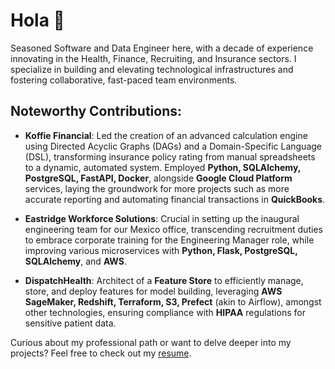 # Hola 👋

Seasoned Software and Data Engineer here, with a decade of experience innovating in the Health, Finance, Recruiting, and Insurance sectors. I specialize in building and elevating technological infrastructures and fostering collaborative, fast-paced team environments.

## Noteworthy Contributions:

- **Koffie Financial**: Led the creation of an advanced calculation engine using Directed Acyclic Graphs (DAGs) and a Domain-Specific Language (DSL), transforming insurance policy rating from manual spreadsheets to a dynamic, automated system. Employed **Python, SQLAlchemy, PostgreSQL, FastAPI, Docker**, alongside **Google Cloud Platform** services, laying the groundwork for more projects such as more accurate reporting and automating financial transactions in **QuickBooks**.

- **Eastridge Workforce Solutions**: Crucial in setting up the inaugural engineering team for our Mexico office, transcending recruitment duties to embrace corporate training for the Engineering Manager role, while improving various microservices with **Python, Flask, PostgreSQL, SQLAlchemy**, and **AWS**.

- **DispatchHealth**: Architect of a **Feature Store** to efficiently manage, store, and deploy features for model building, leveraging **AWS SageMaker, Redshift, Terraform, S3, Prefect** (akin to Airflow), amongst other technologies, ensuring compliance with **HIPAA** regulations for sensitive patient data.

Curious about my professional path or want to delve deeper into my projects? Feel free to check out my [resume](https://gist.github.com/OmarIbannez/257ce9830ab888a5fe018278cc25a61c).
